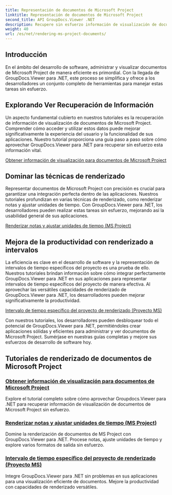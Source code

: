 ```yaml
---
title: Representación de documentos de Microsoft Project
linktitle: Representación de documentos de Microsoft Project
second_title: API GroupDocs.Viewer .NET
description: Recupere sin esfuerzo información de visualización de documentos de Microsoft Project con GroupDocs.Viewer para .NET. Mejore la productividad con capacidades de renderizado versátiles.
weight: 40
url: /es/net/rendering-ms-project-documents/
---
```

## Introducción

En el ámbito del desarrollo de software, administrar y visualizar documentos de Microsoft Project de manera eficiente es primordial. Con la llegada de GroupDocs.Viewer para .NET, este proceso se simplifica y ofrece a los desarrolladores un conjunto completo de herramientas para manejar estas tareas sin esfuerzo.

## Explorando Ver Recuperación de Información
Un aspecto fundamental cubierto en nuestros tutoriales es la recuperación de información de visualización de documentos de Microsoft Project. Comprender cómo acceder y utilizar estos datos puede mejorar significativamente la experiencia del usuario y la funcionalidad de sus aplicaciones. Nuestro tutorial proporciona una guía paso a paso sobre cómo aprovechar GroupDocs.Viewer para .NET para recuperar sin esfuerzo esta información vital.

[Obtener información de visualización para documentos de Microsoft Project](./get-view-info-ms-project/)

## Dominar las técnicas de renderizado
Representar documentos de Microsoft Project con precisión es crucial para garantizar una integración perfecta dentro de las aplicaciones. Nuestros tutoriales profundizan en varias técnicas de renderizado, como renderizar notas y ajustar unidades de tiempo. Con GroupDocs.Viewer para .NET, los desarrolladores pueden realizar estas tareas sin esfuerzo, mejorando así la usabilidad general de sus aplicaciones.

[Renderizar notas y ajustar unidades de tiempo (MS Project)](./render-notes-and-adjust-time-ms-project/)

## Mejora de la productividad con renderizado a intervalos
La eficiencia es clave en el desarrollo de software y la representación de intervalos de tiempo específicos del proyecto es una prueba de ello. Nuestros tutoriales brindan información sobre cómo integrar perfectamente GroupDocs.Viewer para .NET en sus aplicaciones para representar intervalos de tiempo específicos del proyecto de manera efectiva. Al aprovechar las versátiles capacidades de renderizado de GroupDocs.Viewer para .NET, los desarrolladores pueden mejorar significativamente la productividad.

[Intervalo de tiempo específico del proyecto de renderizado (Proyecto MS)](./render-project-time-interval-ms-project/)

Con nuestros tutoriales, los desarrolladores pueden desbloquear todo el potencial de GroupDocs.Viewer para .NET, permitiéndoles crear aplicaciones sólidas y eficientes para administrar y ver documentos de Microsoft Project. Sumérjase en nuestras guías completas y mejore sus esfuerzos de desarrollo de software hoy.
## Tutoriales de renderizado de documentos de Microsoft Project
### [Obtener información de visualización para documentos de Microsoft Project](./get-view-info-ms-project/)
Explore el tutorial completo sobre cómo aprovechar Groupdocs.Viewer para .NET para recuperar información de visualización de documentos de Microsoft Project sin esfuerzo.
### [Renderizar notas y ajustar unidades de tiempo (MS Project)](./render-notes-and-adjust-time-ms-project/)
Domine la renderización de documentos de MS Project con GroupDocs.Viewer para .NET. Procese notas, ajuste unidades de tiempo y explore varios formatos de salida sin esfuerzo.
### [Intervalo de tiempo específico del proyecto de renderizado (Proyecto MS)](./render-project-time-interval-ms-project/)
Integre GroupDocs.Viewer para .NET sin problemas en sus aplicaciones para una visualización eficiente de documentos. Mejore la productividad con capacidades de renderizado versátiles.